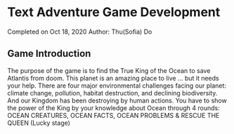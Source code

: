 # Text Adventure Game Development
Completed on Oct 18, 2020 
Author: Thu(Sofia) Do

## Game Introduction
The purpose of the game is to find the True King of the Ocean 
to save Atlantis from doom.
This planet is an amazing place to live … but it needs your help. 
There are four major environmental challenges facing our planet: 
climate change, pollution, habitat destruction, and declining biodiversity.
And our Kingdom has been destroying by human actions. 
You have to show the power of the King by your knowledge about Ocean through 4 rounds: OCEAN CREATURES, OCEAN FACTS, OCEAN PROBLEMS
& RESCUE THE QUEEN (Lucky stage)

